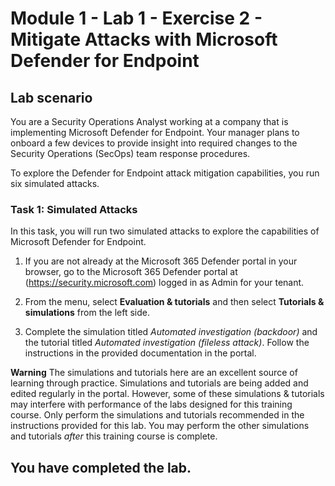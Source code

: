 # Module 1 - Lab 1 - Exercise 2 - Mitigate Attacks with Microsoft Defender for Endpoint

## Lab scenario

You are a Security Operations Analyst working at a company that is implementing Microsoft Defender for Endpoint. Your manager plans to onboard a few devices to provide insight into required changes to the Security Operations (SecOps) team response procedures.

To explore the Defender for Endpoint attack mitigation capabilities, you run six simulated attacks.

### Task 1: Simulated Attacks

In this task, you will run two simulated attacks to explore the capabilities of Microsoft Defender for Endpoint.

1. If you are not already at the Microsoft 365 Defender portal in your browser, go to the Microsoft 365 Defender portal at (https://security.microsoft.com) logged in as Admin for your tenant.

2. From the menu, select **Evaluation & tutorials**  and then select **Tutorials & simulations** from the left side.

3. Complete the simulation titled *Automated investigation (backdoor)* and the tutorial titled *Automated investigation (fileless attack)*.  Follow the instructions in the provided documentation in the portal.

**Warning** The simulations and tutorials here are an excellent source of learning through practice.  Simulations and tutorials are being added and edited regularly in the portal.  However, some of these simulations & tutorials may interfere with performance of the labs designed for this training course.  Only perform the simulations and tutorials recommended in the instructions provided for this lab.  You may perform the other simulations and tutorials *after* this training course is complete.

## You have completed the lab.

